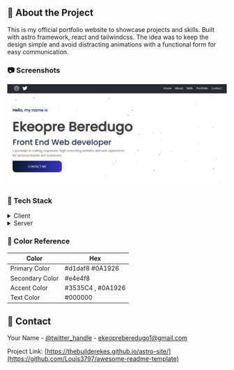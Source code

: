 

<!-- About the Project -->
## :star2: About the Project
 This is my official portfolio website to showcase projects and skills. Built with astro framework, react and tailwindcss. The idea was to keep the design simple and avoid distracting animations with a functional form for easy communication.
<!-- Screenshots -->
### :camera: Screenshots

<div align="center"> 
  <img src="/public/assets/img/my-portfolio.png" alt="screenshot" />
</div>


<!-- TechStack -->
### :space_invader: Tech Stack

<details>
  <summary>Client</summary>
  <ul>
    <li>Astro</li>
    <li>SCSS</li>
     <li>CSS</li>
     <li>TailwindCSS</li>
     <li>React</li>
     
  </ul>
</details>

<details>
  <summary>Server</summary>
  <ul>
    <li><a href="https://www.vercel.app">Vercel</a></li>
  </ul>
</details>

<!-- Color Reference -->
### :art: Color Reference

| Color             | Hex                                                                |
| ----------------- | ------------------------------------------------------------------ |
| Primary Color | #d1daf8 #0A1926 |
| Secondary Color | #e4e4f8 |
| Accent Color | #3535C4 , #0A1926  |
| Text Color | #000000 |


<!-- Contact -->
## :handshake: Contact

Your Name - [@twitter_handle](https://twitter.com/iamthebuilder__) - ekeopreberedugo1@gmail.com

Project Link: [https://thebuilderekes.github.io/astro-site/](https://github.com/Louis3797/awesome-readme-template)














































